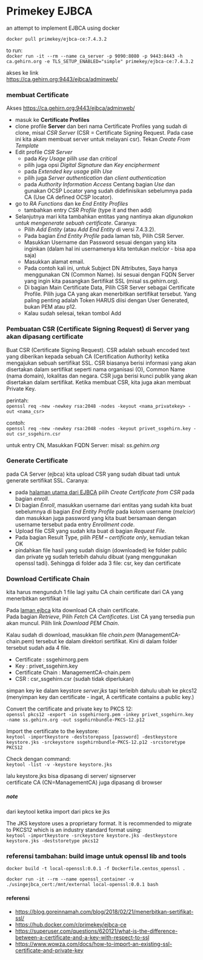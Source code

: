 # Primekey EJBCA

an attempt to implement EJBCA using docker

`docker pull primekey/ejbca-ce:7.4.3.2`


to run:   
`docker run -it --rm --name ca_server -p 9090:8080 -p 9443:8443 -h ca.gehirn.org -e TLS_SETUP_ENABLED="simple" primekey/ejbca-ce:7.4.3.2`

akses ke link   
https://ca.gehirn.org:9443/ejbca/adminweb/

### membuat Certificate

Akses https://ca.gehirn.org:9443/ejbca/adminweb/

 - masuk ke **Certificate Profiles**
 - clone profile **Server** dan beri nama Certificate Profiles yang sudah di clone, misal *CSR Server* (CSR = Certificate Signing Request. Pada case ini kita akam membuat server untuk melayani csr). Tekan  *Create From Template*
 - Edit profile *CSR Server*
     - pada *Key Usage* pilih *use* dan *critical*
     - pilih juga opsi *Digital Signature* dan *Key encipherment*
     - pada *Extended key usage* pilih *Use*
     - pilih juga *Server authentication* dan *client authentication*
     - pada *Authority Information Access* Centang bagian *Use* dan gunakan OCSP Locator yang sudah didefinisikan sebelumnya pada CA (Use CA defined OCSP locator).
 - go to *RA Functions* dan ke *End Entity Profiles*
     - tambahkan entry *CSR Profile* (type it and then add)
 - Selanjutnya mari kita tambahkan entitas yang nantinya akan *digunakan untuk mengenerate sebuah certificate*. Caranya:
     - Pilih *Add Entity* (atau *Add End Entity* di versi 7.4.3.2).
     - Pada bagian *End Entity Profile* pada laman tsb, Pilih CSR Server.
     - Masukkan Username dan Password sesuai dengan yang kita inginkan (dalam hal ini usernamenya kita tentukan *melcior* - bisa apa saja)
     - Masukkan alamat email.
     - Pada contoh kali ini, untuk Subject DN Attributes, Saya hanya menggunakan CN (Common Name). Isi sesuai dengan FQDN Server yang ingin kita pasangkan Sertifikat SSL (misal ss.gehirn.org).
     - Di bagian Main Certificate Data, Pilih CSR Server sebagai Certificate Profile. Pilih juga CA yang akan menerbitkan sertifikat tersebut. Yang paling penting adalah Token HARUS diisi dengan User Generated, bukan PEM atau p12.
     - Kalau sudah selesai, tekan tombol Add

### Pembuatan CSR (Certificate Signing Request) di Server yang akan dipasang certificate

Buat CSR (Certificate Signing Request). CSR adalah sebuah encoded text yang diberikan kepada sebuah CA (Certification Authority) ketika mengajukan sebuah sertifikat SSL. CSR biasanya berisi informasi yang akan disertakan dalam sertifikat seperti nama organisasi (O), Common Name (nama domain), lokalitas dan negara. CSR juga berisi kunci publik yang akan disertakan dalam sertifikat. Ketika membuat CSR, kita juga akan membuat Private Key.

perintah:   
`openssl req -new -newkey rsa:2048 -nodes -keyout <nama_privatekey> -out <nama_csr>`

contoh:   
`openssl req -new -newkey rsa:2048 -nodes -keyout privet_ssgehirn.key -out csr_ssgehirn.csr`

untuk entry CN, Masukkan FQDN Server: misal: *ss.gehirn.org*

### Generate Certificate

pada CA Server (ejbca) kita upload CSR yang sudah dibuat tadi untuk generate sertifikat SSL. Caranya:

 - pada [halaman utama dari EJBCA](https://ca.gehirn.org:9443/ejbca/) pilih *Create Certificate from CSR* pada bagian *enroll*.
 - Di bagian *Enroll*, masukkan username dari entitas yang sudah kita buat sebelumnya di bagian *End Entity Profile* pada kolom username (*melcior*) dan masukkan juga password yang kita buat bersamaan dengan username tersebut pada entry *Enrollment code*.
 - Upload file CSR yang sudah kita buat di bagian *Request File*.
 - Pada bagian Result Type, pilih *PEM – certificate only*, kemudian tekan OK
 - pindahkan file hasil yang sudah disign (downloaded) ke folder public dan private yg sudah terlebih dahulu dibuat (yang menggunakan openssl tadi). Sehingga di folder ada 3 file: csr, key dan certificate

### Download Certificate Chain 
kita harus mengunduh 1 file lagi yaitu CA chain certificate dari CA yang menerbitkan sertifikat ini

Pada [laman ejbca](https://ca.gehirn.org:9443/ejbca) kita download CA chain certificate.   
Pada bagian *Retrieve*, Pilih *Fetch CA Certificates*. List CA yang tersedia pun akan muncul. Pilih link *Download PEM Chain*.

Kalau sudah di download, masukkan file *chain.pem* (ManagementCA-chain.pem) tersebut ke dalam direktori sertifikat. Kini di dalam folder tersebut sudah ada 4 file.
 - Certificate : ssgehirnorg.pem
 - Key : privet_ssgehirn.key
 - Certificate Chain : ManagementCA-chain.pem
 - CSR : csr_ssgehirn.csr (sudah tidak diperlukan)

simpan key ke dalam keystore *server.jks* tapi terleibh dahulu ubah ke pkcs12 (menyimpan key dan certificate - ingat, A certificate contains a public key.) 

Convert the certificate and private key to PKCS 12:   
`openssl pkcs12 -export -in ssgehirnorg.pem -inkey privet_ssgehirn.key -name ss.gehirn.org -out ssgehirnbundle-PKCS-12.p12`

Import the certificate to the keystore:   
`keytool -importkeystore -deststorepass [password] -destkeystore keystore.jks -srckeystore ssgehirnbundle-PKCS-12.p12 -srcstoretype PKCS12`

Check dengan command:   
`keytool -list -v -keystore keystore.jks`


lalu keystore.jks bisa dipasang di server/ signserver   
certificate CA (CN=ManagementCA) juga dipasang di browser

#####  note
dari keytool ketika import dari pkcs ke jks 

The JKS keystore uses a proprietary format. It is recommended to migrate to PKCS12 which is an industry standard format using:   
`keytool -importkeystore -srckeystore keystore.jks -destkeystore keystore.jks -deststoretype pkcs12`




### referensi tambahan: build image untuk openssl lib and tools

`docker build -t local-openssl:0.0.1 -f Dockerfile.centos_openssl .`

`docker run -it --rm --name openssl_container -v ./usingejbca_cert:/mnt/external local-openssl:0.0.1 bash`

#### referensi 
 - https://blog.goreinnamah.com/blog/2018/02/21/menerbitkan-sertifikat-ssl/
 - https://hub.docker.com/r/primekey/ejbca-ce
 - https://superuser.com/questions/620121/what-is-the-difference-between-a-certificate-and-a-key-with-respect-to-ssl
 - https://www.wowza.com/docs/how-to-import-an-existing-ssl-certificate-and-private-key